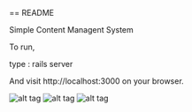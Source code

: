== README

Simple Content Managent System

To run,

type : rails server

And visit http://localhost:3000 on your browser.

![alt tag](/sceenshots/1.png)
![alt tag](/sceenshots/2.png)
![alt tag](/sceenshots/3.png)
